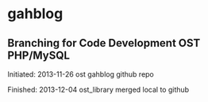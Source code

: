 gahblog
=======

Branching for Code Development OST PHP/MySQL
-
Initiated:  2013-11-26 ost gahblog github repo 

 Finished:  2013-12-04 ost_library merged local to github



